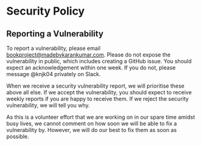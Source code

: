 # Security Policy

## Reporting a Vulnerability

To report a vulnerability, please email bookproject@madebykarankumar.com. Please do not expose the vulnerability in public, which includes creating a GitHub issue.
You should expect an acknowledgement within one week. If you do not, please message @knjk04 privately on Slack.

When we receive a security vulnerability report, we will prioritise these above all else. If we accept the vulnerability, you should expect to receive weekly reports if you are happy to receive them.
If we reject the security vulnerability, we will tell you why.

As this is a volunteer effort that we are working on in our spare time amidst busy lives, we cannot comment on how soon we will be able to fix a vulnerability by.
However, we will do our best to fix them as soon as possible.
